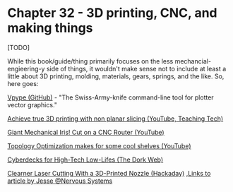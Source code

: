 # Chapter 32 - 3D printing, CNC, and making things

[TODO]

While this book/guide/thing primarily focuses on the less mechancial-engieering-y side of things, it wouldn't make sense not to include at least a little about 3D printing, molding, materials, gears, springs, and the like. So, here goes:



[Vpype (GitHub)](https://github.com/abey79/vpype) - "The Swiss-Army-knife command-line tool for plotter vector graphics."



[Achieve true 3D printing with non planar slicing (YouTube, Teaching Tech)](https://www.youtube.com/watch?v=gmePlcU0TRw)

[Giant Mechanical Iris! Cut on a CNC Router (YouTube)](https://www.youtube.com/watch?v=u9KHhsnLhfM&list=PL5cGwrD7cv8hK-qxPqRB25Dzs0BtLWhXz)

[Topology Optimization makes for some cool shelves (YouTube)](https://www.youtube.com/watch?v=3smr5CEdksc)

[Cyberdecks for High-Tech Low-Lifes (The Dork Web)](https://thedorkweb.substack.com/p/tales-from-the-dork-web-9)

[Clearner Laser Cutting With a 3D-Printed Nozzle (Hackaday)](https://hackaday.com/2020/11/25/cleaner-laser-cutting-with-a-3d-printed-nozzle/) ,[Links to article by Jesse @Nervous Systems](https://n-e-r-v-o-u-s.com/blog/?p=8722)

